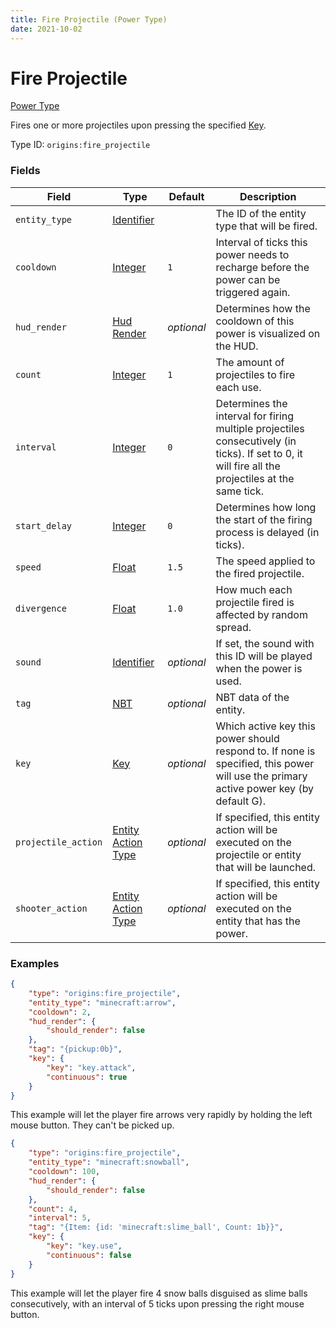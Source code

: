 ```yaml
---
title: Fire Projectile (Power Type)
date: 2021-10-02
---
```


# Fire Projectile

[Power Type](../power_types.md)

Fires one or more projectiles upon pressing the specified [Key](../data_types/key.md).

Type ID: `origins:fire_projectile`


### Fields

Field  | Type | Default | Description
-------|------|---------|-------------
`entity_type` | [Identifier](../data_types/identifier.md) | | The ID of the entity type that will be fired.
`cooldown` | [Integer](../data_types/integer.md) | `1` | Interval of ticks this power needs to recharge before the power can be triggered again.
`hud_render` | [Hud Render](../data_types/hud_render.md) | _optional_ | Determines how the cooldown of this power is visualized on the HUD.
`count` | [Integer](../data_types/integer.md) | `1` | The amount of projectiles to fire each use.
`interval` | [Integer](../data_types/integer.md) | `0` | Determines the interval for firing multiple projectiles consecutively (in ticks). If set to 0, it will fire all the projectiles at the same tick.
`start_delay` | [Integer](../data_types/integer.md) | `0` | Determines how long the start of the firing process is delayed (in ticks).
`speed` | [Float](../data_types/float.md) | `1.5` | The speed applied to the fired projectile.
`divergence` | [Float](../data_types/float.md) | `1.0` | How much each projectile fired is affected by random spread.
`sound` | [Identifier](../data_types/identifier.md) | _optional_ | If set, the sound with this ID will be played when the power is used.
`tag` | [NBT](../data_types/nbt.md) | _optional_ | NBT data of the entity.
`key` | [Key](../data_types/key.md) | _optional_ | Which active key this power should respond to. If none is specified, this power will use the primary active power key (by default G).
`projectile_action` | [Entity Action Type](../entity_action_types.md) | _optional_ | If specified, this entity action will be executed on the projectile or entity that will be launched.
`shooter_action` | [Entity Action Type](../entity_action_types.md) | _optional_ | If specified, this entity action will be executed on the entity that has the power.


### Examples

```json
{
  	"type": "origins:fire_projectile",
	"entity_type": "minecraft:arrow",
  	"cooldown": 2,
	"hud_render": {
		"should_render": false
	},
	"tag": "{pickup:0b}",
	"key": {
		"key": "key.attack",
		"continuous": true
	}
}
```

This example will let the player fire arrows very rapidly by holding the left mouse button. They can't be picked up.
<br>

```json
{
    "type": "origins:fire_projectile",
    "entity_type": "minecraft:snowball",
    "cooldown": 100,
    "hud_render": {
        "should_render": false
    },
    "count": 4,
    "interval": 5,
    "tag": "{Item: {id: 'minecraft:slime_ball', Count: 1b}}",
    "key": {
        "key": "key.use",
        "continuous": false
    }
}
```

This example will let the player fire 4 snow balls disguised as slime balls consecutively, with an interval of 5 ticks upon pressing the right mouse button.
